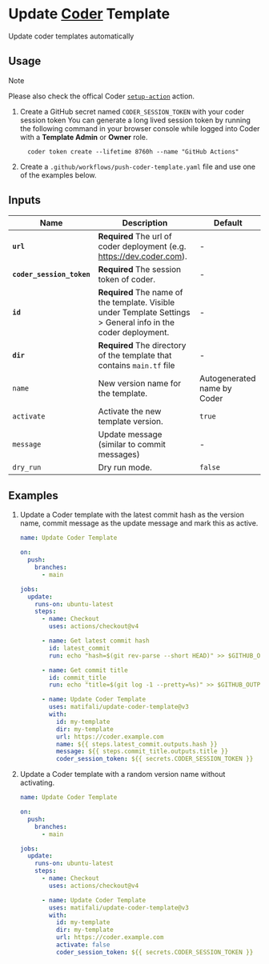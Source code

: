 # Update [Coder](https://github.com/coder/coder) Template

Update coder templates automatically

## Usage

> [!NOTE]
> Please also check the offical Coder [`setup-action`](https://github.com/coder/setup-action) action. 

1. Create a GitHub secret named `CODER_SESSION_TOKEN` with your coder session token
   You can generate a long lived session token by running the following command in your browser console while logged into Coder with a **Template Admin** or **Owner** role.

    ```shell
      coder token create --lifetime 8760h --name "GitHub Actions"
    ```

2. Create a `.github/workflows/push-coder-template.yaml` file and use one of the examples below.

## Inputs

| Name                      | Description                                                                                                    | Default                     |
|---------------------------|----------------------------------------------------------------------------------------------------------------|-----------------------------|
| **`url`**                 | **Required** The url of coder deployment (e.g. <https://dev.coder.com>).                                       | -                           |
| **`coder_session_token`** | **Required** The session token of coder.                                                                       | -                           |
| **`id`**                  | **Required** The name of the template. Visible under Template Settings > General info in the coder deployment. | -                           |
| **`dir`**                 | **Required** The directory of the template that contains `main.tf` file                                        | -                           |
| `name`                    | New version name for the template.                                                                             | Autogenerated name by Coder |
| `activate`                | Activate the new template version.                                                                             | `true`                      |
| `message`                 | Update message (similar to commit messages)                                                                    | -                           |
| `dry_run`                 | Dry run mode.                                                                                                  | `false`                     |

## Examples

1. Update a Coder template with the latest commit hash as the version name, commit message as the update message and mark this as active.

   ```yaml
   name: Update Coder Template

   on:
     push:
       branches:
         - main

   jobs:
     update:
       runs-on: ubuntu-latest
       steps:
         - name: Checkout
           uses: actions/checkout@v4

         - name: Get latest commit hash
           id: latest_commit
           run: echo "hash=$(git rev-parse --short HEAD)" >> $GITHUB_OUTPUT

         - name: Get commit title
           id: commit_title
           run: echo "title=$(git log -1 --pretty=%s)" >> $GITHUB_OUTPUT

         - name: Update Coder Template
           uses: matifali/update-coder-template@v3
           with:
             id: my-template
             dir: my-template
             url: https://coder.example.com
             name: ${{ steps.latest_commit.outputs.hash }}
             message: ${{ steps.commit_title.outputs.title }}
             coder_session_token: ${{ secrets.CODER_SESSION_TOKEN }}
   ```
2. Update a Coder template with a random version name without activating.

   ```yaml
   name: Update Coder Template

   on:
     push:
       branches:
         - main

   jobs:
     update:
       runs-on: ubuntu-latest
       steps:
         - name: Checkout
           uses: actions/checkout@v4

         - name: Update Coder Template
           uses: matifali/update-coder-template@v3
           with:
             id: my-template
             dir: my-template
             url: https://coder.example.com
             activate: false
             coder_session_token: ${{ secrets.CODER_SESSION_TOKEN }}
   ```
